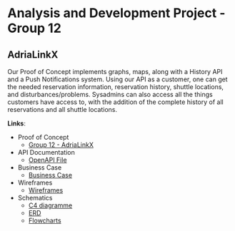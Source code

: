 # Analysis and Development Project - Group 12

## AdriaLinkX

Our Proof of Concept implements graphs, maps, along with a History API and a Push Notifications system.
Using our API as a customer, one can get the needed reservation information, reservation history, shuttle locations, and disturbances/problems.
Sysadmins can also access all the things customers have access to, with the addition of the complete history of all reservations and all shuttle locations.

**Links**:

* Proof of Concept
  * [Group 12 - AdriaLinkX](https://project-2.ti.howest.be/2023-2024/group-12/)
* API Documentation
  * [OpenAPI File](https://gitlab.ti.howest.be/ti/2023-2024/s3/analysis-and-development-project/projects/group-12/documentation/-/blob/main/api-spec/openapi.yaml)
* Business Case
  * [Business Case](https://docs.google.com/document/d/19g6kKYycC_9cq7lrmUJjYn5jJEZCxF-cHzEhG6A0MP0/edit?usp=sharing)
* Wireframes
  * [Wireframes](https://www.figma.com/file/JcqhwcRL1Pwpy8XyHXFNI9/AD?type=design&node-id=0%3A1&mode=design&t=NQ26mgwlhtQv6gNy-1)
* Schematics
  * [C4 diagramme](https://drive.google.com/file/d/1tHmtJyDFO1SI2c7M6m7GOIX2gIoo6Nie/view?usp=sharing)
  * [ERD](https://drive.google.com/file/d/1qkV1r8Wmj8jX55_oqFQlqmtL1hnkYIm2/view?usp=sharing)
  * [Flowcharts](https://drive.google.com/file/d/1gvu2GgsfvbxntRoD1Q6s74Qnn05bheWq/view?usp=sharing)
